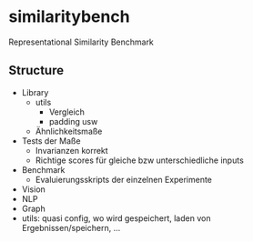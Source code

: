 # similaritybench
Representational Similarity Benchmark


## Structure

- Library
  - utils
    - Vergleich
    - padding usw
  - Ähnlichkeitsmaße
- Tests der Maße
  - Invarianzen korrekt
  - Richtige scores für gleiche bzw unterschiedliche inputs
- Benchmark
  - Evaluierungsskripts der einzelnen Experimente
- Vision
- NLP
- Graph
- utils: quasi config, wo wird gespeichert, laden von Ergebnissen/speichern, ...
